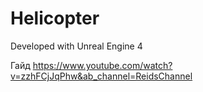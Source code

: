 # Helicopter

Developed with Unreal Engine 4

Гайд
https://www.youtube.com/watch?v=zzhFCjJqPhw&ab_channel=ReidsChannel
